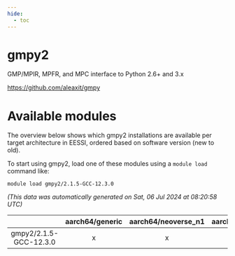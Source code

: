 ```yaml
---
hide:
  - toc
---
```


gmpy2
=====


GMP/MPIR, MPFR, and MPC interface to Python 2.6+ and 3.x

https://github.com/aleaxit/gmpy
# Available modules


The overview below shows which gmpy2 installations are available per target architecture in EESSI, ordered based on software version (new to old).

To start using gmpy2, load one of these modules using a `module load` command like:

```shell
module load gmpy2/2.1.5-GCC-12.3.0
```

*(This data was automatically generated on Sat, 06 Jul 2024 at 08:20:58 UTC)*  

| |aarch64/generic|aarch64/neoverse_n1|aarch64/neoverse_v1|x86_64/generic|x86_64/amd/zen2|x86_64/amd/zen3|x86_64/intel/haswell|x86_64/intel/skylake_avx512|
| :---: | :---: | :---: | :---: | :---: | :---: | :---: | :---: | :---: |
|gmpy2/2.1.5-GCC-12.3.0|x|x|x|x|x|x|x|x|
